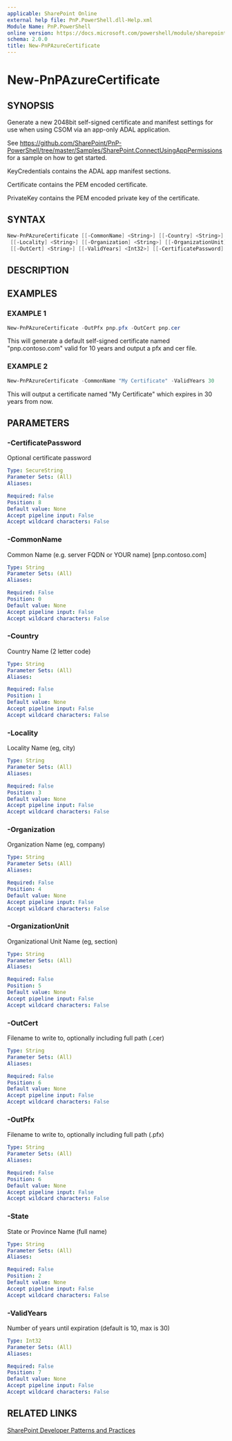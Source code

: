 ```yaml
---
applicable: SharePoint Online
external help file: PnP.PowerShell.dll-Help.xml
Module Name: PnP.PowerShell
online version: https://docs.microsoft.com/powershell/module/sharepoint-pnp/new-pnpazurecertificate
schema: 2.0.0
title: New-PnPAzureCertificate
---
```


# New-PnPAzureCertificate

## SYNOPSIS
Generate a new 2048bit self-signed certificate and manifest settings for use when using CSOM via an app-only ADAL application.

See https://github.com/SharePoint/PnP-PowerShell/tree/master/Samples/SharePoint.ConnectUsingAppPermissions for a sample on how to get started.

KeyCredentials contains the ADAL app manifest sections.

Certificate contains the PEM encoded certificate.

PrivateKey contains the PEM encoded private key of the certificate.

## SYNTAX

```powershell
New-PnPAzureCertificate [[-CommonName] <String>] [[-Country] <String>] [[-State] <String>]
 [[-Locality] <String>] [[-Organization] <String>] [[-OrganizationUnit] <String>] [[-OutPfx] <String>]
 [[-OutCert] <String>] [[-ValidYears] <Int32>] [[-CertificatePassword] <SecureString>] [<CommonParameters>]
```

## DESCRIPTION

## EXAMPLES

### EXAMPLE 1
```powershell
New-PnPAzureCertificate -OutPfx pnp.pfx -OutCert pnp.cer
```

This will generate a default self-signed certificate named "pnp.contoso.com" valid for 10 years and output a pfx and cer file.

### EXAMPLE 2
```powershell
New-PnPAzureCertificate -CommonName "My Certificate" -ValidYears 30
```

This will output a certificate named "My Certificate" which expires in 30 years from now.

## PARAMETERS

### -CertificatePassword
Optional certificate password

```yaml
Type: SecureString
Parameter Sets: (All)
Aliases:

Required: False
Position: 8
Default value: None
Accept pipeline input: False
Accept wildcard characters: False
```

### -CommonName
Common Name (e.g. server FQDN or YOUR name) [pnp.contoso.com]

```yaml
Type: String
Parameter Sets: (All)
Aliases:

Required: False
Position: 0
Default value: None
Accept pipeline input: False
Accept wildcard characters: False
```

### -Country
Country Name (2 letter code)

```yaml
Type: String
Parameter Sets: (All)
Aliases:

Required: False
Position: 1
Default value: None
Accept pipeline input: False
Accept wildcard characters: False
```

### -Locality
Locality Name (eg, city)

```yaml
Type: String
Parameter Sets: (All)
Aliases:

Required: False
Position: 3
Default value: None
Accept pipeline input: False
Accept wildcard characters: False
```

### -Organization
Organization Name (eg, company)

```yaml
Type: String
Parameter Sets: (All)
Aliases:

Required: False
Position: 4
Default value: None
Accept pipeline input: False
Accept wildcard characters: False
```

### -OrganizationUnit
Organizational Unit Name (eg, section)

```yaml
Type: String
Parameter Sets: (All)
Aliases:

Required: False
Position: 5
Default value: None
Accept pipeline input: False
Accept wildcard characters: False
```

### -OutCert
Filename to write to, optionally including full path (.cer)

```yaml
Type: String
Parameter Sets: (All)
Aliases:

Required: False
Position: 6
Default value: None
Accept pipeline input: False
Accept wildcard characters: False
```

### -OutPfx
Filename to write to, optionally including full path (.pfx)

```yaml
Type: String
Parameter Sets: (All)
Aliases:

Required: False
Position: 6
Default value: None
Accept pipeline input: False
Accept wildcard characters: False
```

### -State
State or Province Name (full name)

```yaml
Type: String
Parameter Sets: (All)
Aliases:

Required: False
Position: 2
Default value: None
Accept pipeline input: False
Accept wildcard characters: False
```

### -ValidYears
Number of years until expiration (default is 10, max is 30)

```yaml
Type: Int32
Parameter Sets: (All)
Aliases:

Required: False
Position: 7
Default value: None
Accept pipeline input: False
Accept wildcard characters: False
```

## RELATED LINKS

[SharePoint Developer Patterns and Practices](https://aka.ms/sppnp)